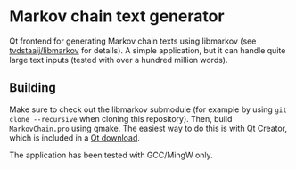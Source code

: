 # Markov chain text generator

Qt frontend for generating Markov chain texts using libmarkov (see
[tvdstaaij/libmarkov][1] for details). A simple application, but it can handle
quite large text inputs (tested with over a hundred million words).

## Building

Make sure to check out the libmarkov submodule (for example by using
`git clone --recursive` when cloning this repository). Then, build
`MarkovChain.pro` using qmake. The easiest way to do this is with Qt Creator,
which is included in a [Qt download][2].

The application has been tested with GCC/MingW only.

[1]: https://github.com/tvdstaaij/libmarkov
[2]: https://www.qt.io/download
